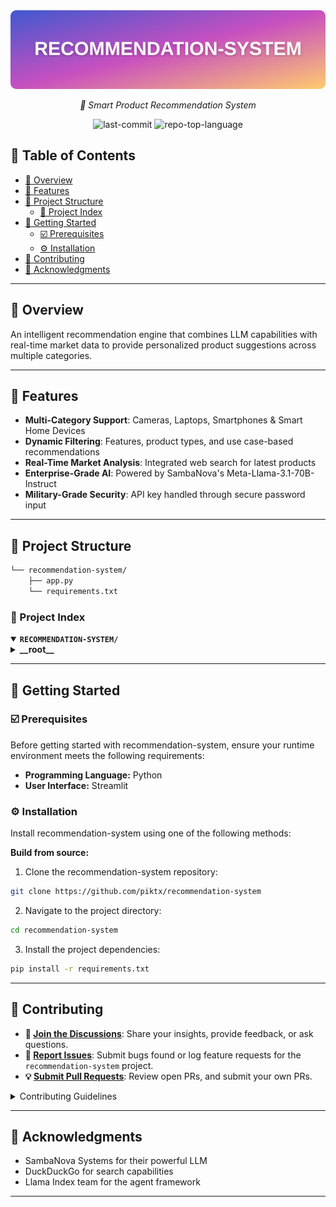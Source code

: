 <div align="center">
	<img src="https://github.com/piktx/recommendation-system/blob/main/assests/rs.svg" alt="Version">
</div>
<p align="center">
	<em>🚀 Smart Product Recommendation System</em>
</p>
<p align="center">
	<img src="https://img.shields.io/github/last-commit/piktx/recommendation-system?style=flat-square&logo=git&logoColor=white&color=1118d8" alt="last-commit">
	<img src="https://img.shields.io/github/languages/top/piktx/recommendation-system?style=flat-square&color=1118d8" alt="repo-top-language">
</p>

## 🔗 Table of Contents

- [📍 Overview](#-overview)
- [👾 Features](#-features)
- [📁 Project Structure](#-project-structure)
  - [📂 Project Index](#-project-index)
- [🚀 Getting Started](#-getting-started)
  - [☑️ Prerequisites](https://github.com/piktx/recommendation-system#%EF%B8%8F-prerequisites)
  - [⚙️ Installation](https://github.com/piktx/recommendation-system#%EF%B8%8F-installation)
- [🔰 Contributing](#-contributing)
- [🙌 Acknowledgments](#-acknowledgments)

---

## 📍 Overview
An intelligent recommendation engine that combines LLM capabilities with real-time market data to provide personalized product suggestions across multiple categories.

---

## 👾 Features
- **Multi-Category Support**: Cameras, Laptops, Smartphones & Smart Home Devices
- **Dynamic Filtering**: Features, product types, and use case-based recommendations
- **Real-Time Market Analysis**: Integrated web search for latest products
- **Enterprise-Grade AI**: Powered by SambaNova's Meta-Llama-3.1-70B-Instruct
- **Military-Grade Security**: API key handled through secure password input

---

## 📁 Project Structure

```sh
└── recommendation-system/
    ├── app.py
    └── requirements.txt
```


### 📂 Project Index
<details open>
	<summary><b><code>RECOMMENDATION-SYSTEM/</code></b></summary>
	<details> <!-- __root__ Submodule -->
		<summary><b>__root__</b></summary>
		<blockquote>
			<table>
			<tr>
				<td><b><a href='https://github.com/piktx/recommendation-system/blob/master/app.py'>app.py</a></b></td>
				<td><code>Main python file</code></td>
			</tr>
			<tr>
				<td><b><a href='https://github.com/piktx/recommendation-system/blob/master/requirements.txt'>requirements.txt</a></b></td>
				<td><code>Includes all the requirements for the app to run.</code></td>
			</tr>
			</table>
		</blockquote>
	</details>
</details>

---
## 🚀 Getting Started

### ☑️ Prerequisites

Before getting started with recommendation-system, ensure your runtime environment meets the following requirements:

- **Programming Language:** Python
- **User Interface:** Streamlit


### ⚙️ Installation

Install recommendation-system using one of the following methods:

**Build from source:**

1. Clone the recommendation-system repository:
```sh
git clone https://github.com/piktx/recommendation-system
```

2. Navigate to the project directory:
```sh
cd recommendation-system
```

3. Install the project dependencies:
```sh
pip install -r requirements.txt
```


---

## 🔰 Contributing

- **💬 [Join the Discussions](https://github.com/piktx/recommendation-system/discussions)**: Share your insights, provide feedback, or ask questions.
- **🐛 [Report Issues](https://github.com/piktx/recommendation-system/issues)**: Submit bugs found or log feature requests for the `recommendation-system` project.
- **💡 [Submit Pull Requests](https://github.com/piktx/recommendation-system/pulls)**: Review open PRs, and submit your own PRs.

<details closed>
<summary>Contributing Guidelines</summary>

1. **Fork the Repository**: Start by forking the project repository to your github account.
2. **Clone Locally**: Clone the forked repository to your local machine using a git client.
   ```sh
   git clone https://github.com/piktx/recommendation-system
   ```
3. **Create a New Branch**: Always work on a new branch, giving it a descriptive name.
   ```sh
   git checkout -b new-feature-x
   ```
4. **Make Your Changes**: Develop and test your changes locally.
5. **Commit Your Changes**: Commit with a clear message describing your updates.
   ```sh
   git commit -m 'Implemented new feature x.'
   ```
6. **Push to github**: Push the changes to your forked repository.
   ```sh
   git push origin new-feature-x
   ```
7. **Submit a Pull Request**: Create a PR against the original project repository. Clearly describe the changes and their motivations.
8. **Review**: Once your PR is reviewed and approved, it will be merged into the main branch. Congratulations on your contribution!
</details>

---

## 🙏 Acknowledgments
- SambaNova Systems for their powerful LLM
- DuckDuckGo for search capabilities
- Llama Index team for the agent framework

---
